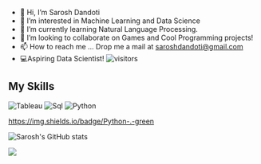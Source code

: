- 👋 Hi, I’m Sarosh Dandoti
- 👀 I’m interested in Machine Learning and Data Science
- 🌱 I’m currently learning Natural Language Processing.
- 💞️ I’m looking to collaborate on Games and Cool Programming projects!
- 📫 How to reach me ... Drop me a mail at saroshdandoti@gmail.com
- 💻Aspiring Data Scientist! 
![visitors](https://visitor-badge.glitch.me/badge?page_id=page.id)



## My Skills
![Tableau](https://img.shields.io/badge/Tableau-Analysis-orange)
![Sql](https://img.shields.io/badge/MySql-DBMS-yellow)
![Python](https://img.shields.io/badge/Python-.-green)

https://img.shields.io/badge/Python-.-green

![Sarosh's GitHub stats](https://github-readme-stats.vercel.app/api?username=SaroshZDandoti&show_icons=true&theme=radical) 






<a href="https://github.com/SaroshZDandoti">
  <img align="center" src="https://github-readme-stats.anuraghazra1.vercel.app/api/top-langs/?username=SaroshZDandoti&layout=compact&theme=radical" />
</a>



<!---
SaroshZDandoti/SaroshZDandoti is a ✨ special ✨ repository because its `README.md` (this file) appears on your GitHub profile.
You can click the Preview link to take a look at your changes.
--->
